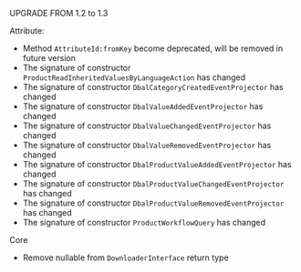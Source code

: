UPGRADE FROM 1.2 to 1.3

Attribute:
* Method `AttributeId:fromKey` become deprecated, will be removed in future version
* The signature of constructor `ProductReadInheritedValuesByLanguageAction` has changed
* The signature of constructor `DbalCategoryCreatedEventProjector` has changed
* The signature of constructor `DbalValueAddedEventProjector` has changed
* The signature of constructor `DbalValueChangedEventProjector` has changed 
* The signature of constructor `DbalValueRemovedEventProjector` has changed
* The signature of constructor `DbalProductValueAddedEventProjector` has changed
* The signature of constructor `DbalProductValueChangedEventProjector` has changed
* The signature of constructor `DbalProductValueRemovedEventProjector` has changed
* The signature of constructor `ProductWorkflowQuery` has changed

Core
* Remove nullable from `DownloaderInterface` return type 
